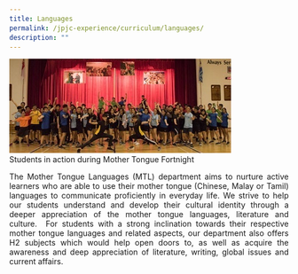 ```yaml
---
title: Languages
permalink: /jpjc-experience/curriculum/languages/
description: ""
---
```

<div align=justify>
<img src="images/languages.jpg">
<figcaption>Students in action during Mother Tongue Fortnight</figcaption></figure>

<p>
The Mother Tongue Languages (MTL) department aims to nurture active learners who are able to use their mother tongue (Chinese, Malay or Tamil) languages to communicate proficiently in everyday life. We strive to help our students understand and develop their cultural identity through a deeper appreciation of the mother tongue languages, literature and culture.  For students with a strong inclination towards their respective mother tongue languages and related aspects, our department also offers H2 subjects which would help open doors to, as well as acquire the awareness and deep appreciation of literature, writing, global issues and current affairs.</p>